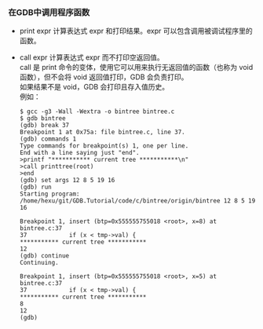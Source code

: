 ### 在GDB中调用程序函数

- print expr
    计算表达式 expr 和打印结果。expr 可以包含调用被调试程序里的函数。

- call expr
    计算表达式 expr 而不打印空返回值。  
    call 是 print 命令的变体，使用它可以用来执行无返回值的函数（也称为 void 函数），但不会将 void 返回值打印，GDB 会负责打印。  
    如果结果不是 void，GDB 会打印且存入值历史。  
    例如：
    ```
    $ gcc -g3 -Wall -Wextra -o bintree bintree.c
    $ gdb bintree
    (gdb) break 37
    Breakpoint 1 at 0x75a: file bintree.c, line 37.
    (gdb) commands 1
    Type commands for breakpoint(s) 1, one per line.
    End with a line saying just "end".
    >printf "*********** current tree ***********\n"
    >call printtree(root)
    >end
    (gdb) set args 12 8 5 19 16
    (gdb) run
    Starting program: /home/hexu/git/GDB.Tutorial/code/c/bintree/origin/bintree 12 8 5 19 16

    Breakpoint 1, insert (btp=0x555555755018 <root>, x=8) at bintree.c:37
    37            if (x < tmp->val) {
    *********** current tree ***********
    12
    (gdb) continue
    Continuing.
    
    Breakpoint 1, insert (btp=0x555555755018 <root>, x=5) at bintree.c:37
    37            if (x < tmp->val) {
    *********** current tree ***********
    8
    12
    (gdb)
    ```

